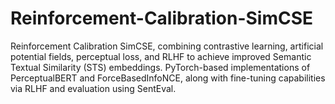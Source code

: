 # Reinforcement-Calibration-SimCSE
Reinforcement Calibration SimCSE, combining contrastive learning, artificial potential fields, perceptual loss, and RLHF to achieve improved Semantic Textual Similarity (STS) embeddings. PyTorch-based implementations of PerceptualBERT and ForceBasedInfoNCE, along with fine-tuning capabilities via RLHF and evaluation using SentEval.
